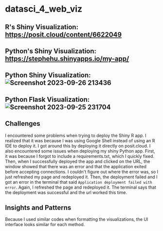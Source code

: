 # datasci_4_web_viz

## R's Shiny Visualization: https://posit.cloud/content/6622049
## Python's Shiny Visualization: https://stephehu.shinyapps.io/my-app/

## Python Shiny Visualization: ![Screenshot 2023-09-26 213436](https://github.com/stephe-hu/datasci_4_web_viz/assets/123779806/5a475b4c-1ff6-46f4-9621-962571414037)

## Python Flask Visualization: ![Screenshot 2023-09-25 231704](https://github.com/stephe-hu/datasci_4_web_viz/assets/123779806/b96d3bc0-bce2-4271-ae4b-2f54b75f60ea)


## Challenges
I encountered some problems when trying to deploy the Shiny R app. I realized that it was because I was using Google Shell instead of using an R IDE to deploy it. I got around this by deploying it directly on posit.cloud. I also encountered some issues when deploying my shiny Python app. First, it was because I forgot to include a requirements.txt, which I quickly fixed. Then, when I successfully deployed the app and clicked on the URL, the window showed that there was an error and that the application exited before accepting connections. I couldn't figure out where the error was, so I just refreshed my page and redeployed it. Then, the deployment failed and I got an error in the terminal that said `Application deployment failed with error`. Again, I refreshed the page and redeployed it. The terminal says that the deployment was successful and the url worked this time.

## Insights and Patterns
Because I used similar codes when formatting the visualizations, the UI interface looks similar for each method. 
